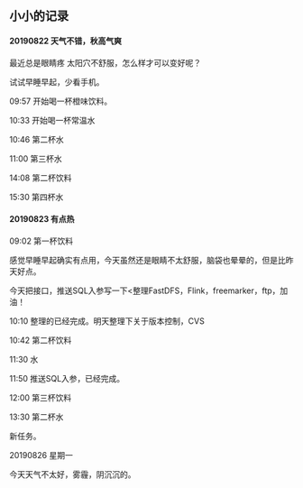 ## 小小的记录


#### 20190822 天气不错，秋高气爽

最近总是眼睛疼 太阳穴不舒服，怎么样才可以变好呢？

试试早睡早起，少看手机。

09:57 开始喝一杯橙味饮料。

10:33 开始喝一杯常温水

10:46 第二杯水

11:00 第三杯水

14:08 第二杯饮料

15:30 第四杯水

#### 20190823 有点热

09:02 第一杯饮料

感觉早睡早起确实有点用，今天虽然还是眼睛不太舒服，脑袋也晕晕的，但是比昨天好点。

今天把接口，推送SQL入参写一下<整理FastDFS，Flink，freemarker，ftp，加油！

10:10 整理的已经完成。明天整理下关于版本控制，CVS

10:42 第二杯饮料

11:30 水

11:50 推送SQL入参，已经完成。
 
12:00 第三杯饮料

13:30 第二杯水

新任务。

20190826 星期一

今天天气不太好，雾霾，阴沉沉的。


